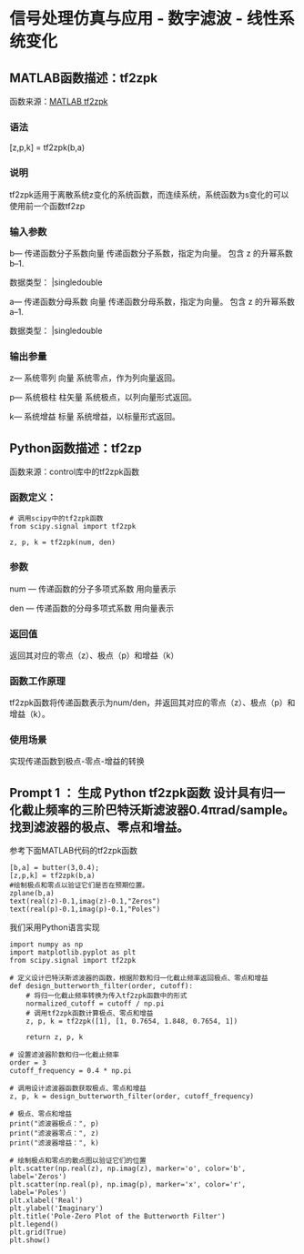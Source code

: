 # 信号处理仿真与应用 - 数字滤波 - 线性系统变化

## MATLAB函数描述：tf2zpk

函数来源：[MATLAB tf2zpk](https://ww2.mathworks.cn/help/signal/ref/tf2zpk.html)

### 语法

[z,p,k] = tf2zpk(b,a)

### 说明
tf2zpk适用于离散系统z变化的系统函数，而连续系统，系统函数为s变化的可以使用前一个函数tf2zp
### 输入参数

b— 传递函数分子系数向量
传递函数分子系数，指定为向量。 包含 z 的升幂系数b–1.

数据类型： |singledouble

a— 传递函数分母系数
向量
传递函数分母系数，指定为向量。 包含 z 的升幂系数a–1.

数据类型： |singledouble

### 输出参量
z— 系统零列
向量
系统零点，作为列向量返回。

p— 系统极柱
柱矢量
系统极点，以列向量形式返回。

k— 系统增益
标量
系统增益，以标量形式返回。

## Python函数描述：tf2zp

函数来源：control库中的tf2zpk函数

### 函数定义：

    # 调用scipy中的tf2zpk函数
    from scipy.signal import tf2zpk

    z, p, k = tf2zpk(num, den)

### 参数

num — 传递函数的分子多项式系数
用向量表示 

den — 传递函数的分母多项式系数
用向量表示

### 返回值
返回其对应的零点（z）、极点（p）和增益（k）

### 函数工作原理
tf2zpk函数将传递函数表示为num/den，并返回其对应的零点（z）、极点（p）和增益（k）。
### 使用场景
实现传递函数到极点-零点-增益的转换

## Prompt 1 ： 生成 Python tf2zpk函数 设计具有归一化截止频率的三阶巴特沃斯滤波器0.4πrad/sample。找到滤波器的极点、零点和增益。

参考下面MATLAB代码的tf2zpk函数
```
[b,a] = butter(3,0.4);
[z,p,k] = tf2zpk(b,a)
#绘制极点和零点以验证它们是否在预期位置。
zplane(b,a)
text(real(z)-0.1,imag(z)-0.1,"Zeros")
text(real(p)-0.1,imag(p)-0.1,"Poles")
```

我们采用Python语言实现
```
import numpy as np
import matplotlib.pyplot as plt
from scipy.signal import tf2zpk

# 定义设计巴特沃斯滤波器的函数，根据阶数和归一化截止频率返回极点、零点和增益
def design_butterworth_filter(order, cutoff):
    # 将归一化截止频率转换为传入tf2zpk函数中的形式
    normalized_cutoff = cutoff / np.pi
    # 调用tf2zpk函数计算极点、零点和增益
    z, p, k = tf2zpk([1], [1, 0.7654, 1.848, 0.7654, 1])
    
    return z, p, k

# 设置滤波器阶数和归一化截止频率
order = 3
cutoff_frequency = 0.4 * np.pi

# 调用设计滤波器函数获取极点、零点和增益
z, p, k = design_butterworth_filter(order, cutoff_frequency)

# 极点、零点和增益
print("滤波器极点：", p)
print("滤波器零点：", z)
print("滤波器增益：", k)

# 绘制极点和零点的散点图以验证它们的位置
plt.scatter(np.real(z), np.imag(z), marker='o', color='b', label='Zeros')
plt.scatter(np.real(p), np.imag(p), marker='x', color='r', label='Poles')
plt.xlabel('Real')
plt.ylabel('Imaginary')
plt.title('Pole-Zero Plot of the Butterworth Filter')
plt.legend()
plt.grid(True)
plt.show()






